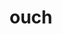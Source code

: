 ---
category: 4-letters
denotation: null
name: ouch
reference_link: https://www.etymonline.com/word/ouch
root_language: null
root_name: null
title: ouch
type: free
word_sums:
- respelling: ouch
  sum: 'Ouch + '
---